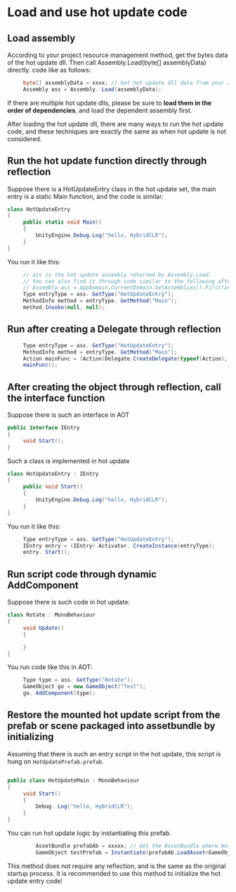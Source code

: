 # Load and use hot update code

## Load assembly

According to your project resource management method, get the bytes data of the hot update dll. Then call Assembly.Load(byte[] assemblyData) directly. code like
as follows:

```csharp
     byte[] assemblyData = xxxx; // Get hot update dll data from your resource management system
     Assembly ass = Assembly. Load(assemblyData);
```

If there are multiple hot update dlls, please be sure to **load them in the order of dependencies**, and load the dependent assembly first.

After loading the hot update dll, there are many ways to run the hot update code, and these techniques are exactly the same as when hot update is not considered.

## Run the hot update function directly through reflection

Suppose there is a HotUpdateEntry class in the hot update set, the main entry is a static Main function, and the code is similar:

```csharp
class HotUpdateEntry
{
     public static void Main()
     {
         UnityEngine.Debug.Log("hello, HybridCLR");
     }
}
```


You run it like this:

```csharp
     // ass is the hot update assembly returned by Assembly.Load.
     // You can also find it through code similar to the following after Assembly.Load.
     // Assembly ass = AppDomain.CurrentDomain.GetAssemblies().First(assembly => assembly.GetName().Name == "Your-HotUpdate-Assembly");
     Type entryType = ass. GetType("HotUpdateEntry");
     MethodInfo method = entryType. GetMethod("Main");
     method.Invoke(null, null);
```

## Run after creating a Delegate through reflection

```csharp
     Type entryType = ass. GetType("HotUpdateEntry");
     MethodInfo method = entryType. GetMethod("Main");
     Action mainFunc = (Action)Delegate.CreateDelegate(typeof(Action), method);
     mainFunc();
```

## After creating the object through reflection, call the interface function

Suppose there is such an interface in AOT

```csharp
public interface IEntry
{
     void Start();
}
```

Such a class is implemented in hot update

```csharp
class HotUpdateEntry : IEntry
{
     public void Start()
     {
         UnityEngine.Debug.Log("hello, HybridCLR");
     }
}
```

You run it like this:

```csharp
     Type entryType = ass. GetType("HotUpdateEntry");
     IEntry entry = (IEntry) Activator. CreateInstance(entryType);
     entry. Start();
```

## Run script code through dynamic AddComponent

Suppose there is such code in hot update:

```csharp
class Rotate : MonoBehaviour
{
     void Update()
     {

     }
}
```

You run code like this in AOT:

```csharp
     Type type = ass. GetType("Rotate");
     GameObject go = new GameObject("Test");
     go. AddComponent(type);
```


## Restore the mounted hot update script from the prefab or scene packaged into assetbundle by initializing

Assuming that there is such an entry script in the hot update, this script is hung on `HotUpdatePrefab.prefab`.

```csharp

public class HotUpdateMain : MonoBehaviour
{
     void Start()
     {
         Debug. Log("hello, HybridCLR");
     }
}

```

You can run hot update logic by instantiating this prefab.

```csharp
         AssetBundle prefabAb = xxxxx; // Get the AssetBundle where HotUpdatePrefab.prefab is located
         GameObject testPrefab = Instantiate(prefabAb.LoadAsset<GameObject>("HotUpdatePrefab.prefab"));
```

This method does not require any reflection, and is the same as the original startup process. It is recommended to use this method to initialize the hot update entry code!